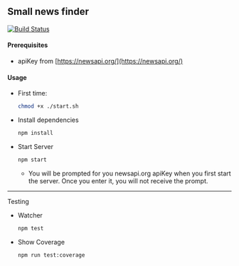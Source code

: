## Small news finder

[![Build Status](https://travis-ci.org/dankreiger/news-finder.svg?branch=master)](https://travis-ci.org/dankreiger/news-finder)

#### Prerequisites

- apiKey from [https://newsapi.org/](https://newsapi.org/)

#### Usage

- First time:

  ```sh
  chmod +x ./start.sh
  ```

- Install dependencies

  ```sh
  npm install
  ```

- Start Server

  ```sh
  npm start
  ```

  - You will be prompted for you newsapi.org apiKey when you first start the server. Once you enter it, you will not receive the prompt.

***

Testing

- Watcher
  
  ```sh
  npm test
  ```

- Show Coverage

  ```sh
  npm run test:coverage
  ```
